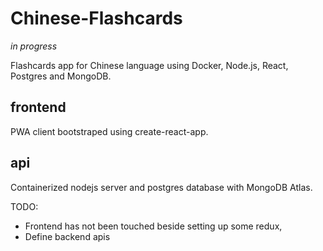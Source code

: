 # Chinese-Flashcards

*in progress*

Flashcards app for Chinese language using Docker, Node.js, React, Postgres and MongoDB.

## frontend
  PWA client bootstraped using create-react-app.
  
## api
  Containerized nodejs server and postgres database with MongoDB Atlas.

TODO:
- Frontend has not been touched beside setting up some redux,
- Define backend apis

